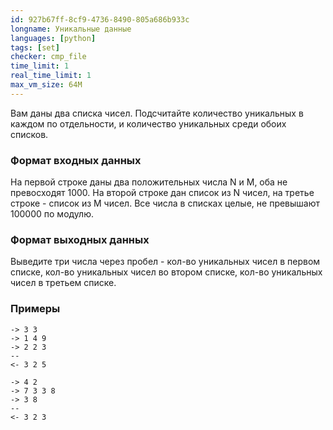 ```yaml
---
id: 927b67ff-8cf9-4736-8490-805a686b933c
longname: Уникальные данные
languages: [python]
tags: [set]
checker: cmp_file
time_limit: 1
real_time_limit: 1
max_vm_size: 64M
---
```



Вам даны два списка чисел. Подсчитайте количество уникальных в каждом по отдельности, и количество уникальных среди обоих списков.

### Формат входных данных

На первой строке даны два положительных числа N и M, оба не превосходят 1000.
На второй строке дан список из N чисел, на третье строке - список из M чисел.
Все числа в списках целые, не превышают 100000 по модулю.

### Формат выходных данных

Выведите три числа через пробел - кол-во уникальных чисел в первом списке, кол-во уникальных чисел во втором списке, кол-во уникальных чисел в третьем списке.

### Примеры

```
-> 3 3
-> 1 4 9
-> 2 2 3
--
<- 3 2 5
```

```
-> 4 2
-> 7 3 3 8
-> 3 8
--
<- 3 2 3
```
